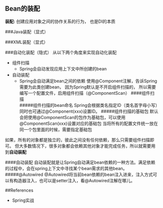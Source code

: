 ## Bean的装配
**装配:** 创建应用对象之间的协作关系的行为， 也是DI的本质
 
###Java装配（显式）

###XML装配（显式）

###自动化装配（隐式）
从以下两个角度来实现自动化装配
* 组件扫描
    * Spring会自动发现应用上下文中所创建的bean
* 自动装配
    * Spring会自动满足bean之间的依赖
使用@Component注解，告诉Spring需要为此类创建bean， 因为Spring默认是不开启组件扫描的，
所以需要编写一个配置文件，启用组件扫描（@ComponentScan）
####组件扫描    
#####组件扫描的bean命名
Spring会根据类名指定ID（类名首字母小写）同时也可通过@Component(xxx)设置ID。
#####组件扫描的基础包
默认会把使用@ComponentScan的包作为基础包，可以使用@ComponentScan(xxx)设置对应的基础包
当将所有的配置文件统一放在同一个包里面的时候，需要指定基础包

如果，所有的对象都是独立的，彼此之间没有任何依赖，那么只需要组件扫描即可。
但大多数情况下，很多对象都会依赖其他对象才能完成任务，所以就需要用到**自动装配**

####自动装配
自动装配就是让Spring自动满足bean依赖的一种方法。满足依赖的过程中，会在spring上下文中寻找某个bean需求的其他bean。
#####@Autowired
@Autowired将当前bean依赖的bean注入进来，注入方式可以有构造器注入，也可以是setter注入，看@Autowired注解在哪儿。

##References
* Spring实战




